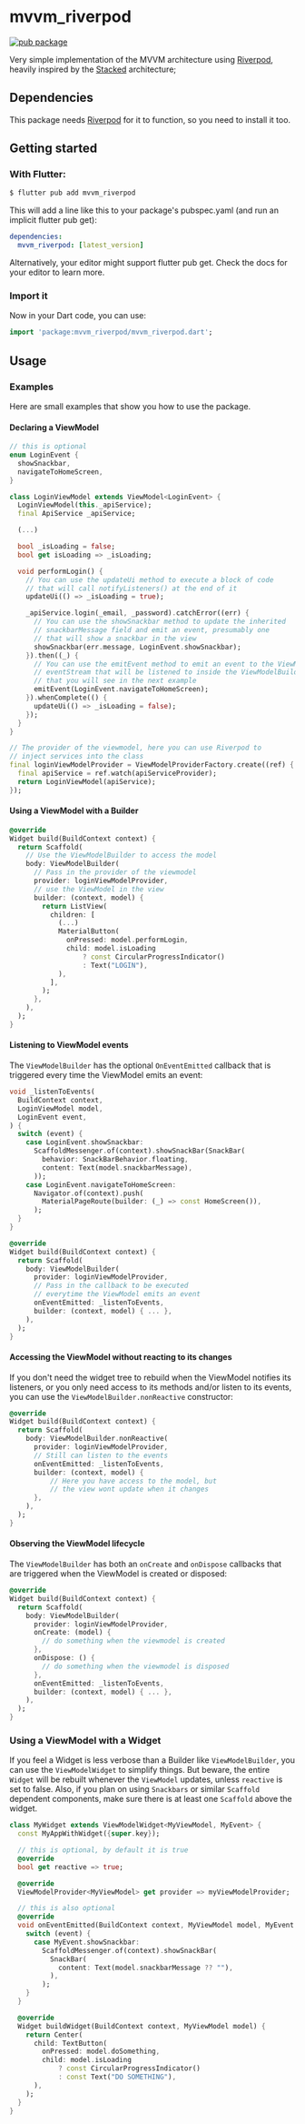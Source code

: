 # mvvm_riverpod
[![pub package](https://img.shields.io/pub/v/mvvm_riverpod)](https://pub.dev/packages/mvvm_riverpod)

Very simple implementation of the MVVM architecture using 
[Riverpod](https://pub.dev/packages/riverpod/install), heavily inspired by the 
[Stacked](https://pub.dev/packages/stacked) architecture;

## Dependencies

This package needs [Riverpod](https://pub.dev/packages/riverpod/install) for it 
to function, so you need to install it too.

## Getting started

### With Flutter:

```bash
$ flutter pub add mvvm_riverpod
```

This will add a line like this to your package's pubspec.yaml (and run an 
implicit flutter pub get):

```yaml
dependencies:
  mvvm_riverpod: [latest_version]
```

Alternatively, your editor might support flutter pub get. Check the docs for 
your editor to learn more.

### Import it

Now in your Dart code, you can use:

```dart
import 'package:mvvm_riverpod/mvvm_riverpod.dart';
```

## Usage

### Examples

Here are small examples that show you how to use the package.

#### Declaring a ViewModel
```dart
// this is optional
enum LoginEvent {
  showSnackbar,
  navigateToHomeScreen,
}

class LoginViewModel extends ViewModel<LoginEvent> {
  LoginViewModel(this._apiService);
  final ApiService _apiService;

  (...)

  bool _isLoading = false;
  bool get isLoading => _isLoading;

  void performLogin() {
    // You can use the updateUi method to execute a block of code
    // that will call notifyListeners() at the end of it
    updateUi(() => _isLoading = true);

    _apiService.login(_email, _password).catchError((err) {
      // You can use the showSnackbar method to update the inherited
      // snackbarMessage field and emit an event, presumably one 
      // that will show a snackbar in the view
      showSnackbar(err.message, LoginEvent.showSnackbar);
    }).then((_) {
      // You can use the emitEvent method to emit an event to the ViewModel
      // eventStream that will be listened to inside the ViewModelBuilder
      // that you will see in the next example
      emitEvent(LoginEvent.navigateToHomeScreen);
    }).whenComplete(() {
      updateUi(() => _isLoading = false);
    });
  }
}

// The provider of the viewmodel, here you can use Riverpod to 
// inject services into the class
final loginViewModelProvider = ViewModelProviderFactory.create((ref) {
  final apiService = ref.watch(apiServiceProvider);
  return LoginViewModel(apiService);
});
```

#### Using a ViewModel with a Builder
```dart
@override
Widget build(BuildContext context) {
  return Scaffold(
    // Use the ViewModelBuilder to access the model
    body: ViewModelBuilder(
      // Pass in the provider of the viewmodel
      provider: loginViewModelProvider,
      // use the ViewModel in the view
      builder: (context, model) {
        return ListView(
          children: [
            (...)
            MaterialButton(
              onPressed: model.performLogin,
              child: model.isLoading
                  ? const CircularProgressIndicator()
                  : Text("LOGIN"),
            ),
          ],
        );
      },
    ),
  );
}
```

#### Listening to ViewModel events
The `ViewModelBuilder` has the optional `OnEventEmitted` callback that is 
triggered every time the ViewModel emits an event:
```dart
void _listenToEvents(
  BuildContext context,
  LoginViewModel model,
  LoginEvent event,
) {
  switch (event) {
    case LoginEvent.showSnackbar:
      ScaffoldMessenger.of(context).showSnackBar(SnackBar(
        behavior: SnackBarBehavior.floating,
        content: Text(model.snackbarMessage),
      ));
    case LoginEvent.navigateToHomeScreen:
      Navigator.of(context).push(
        MaterialPageRoute(builder: (_) => const HomeScreen()),
      );
  }
}

@override
Widget build(BuildContext context) {
  return Scaffold(
    body: ViewModelBuilder(
      provider: loginViewModelProvider,
      // Pass in the callback to be executed 
      // everytime the ViewModel emits an event
      onEventEmitted: _listenToEvents,
      builder: (context, model) { ... },
    ),
  );
}
```

#### Accessing the ViewModel without reacting to its changes

If you don't need the widget tree to rebuild when the ViewModel notifies its 
listeners, or you only need access to its methods and/or listen to its events, 
you can use the `ViewModelBuilder.nonReactive` constructor:

```dart
@override
Widget build(BuildContext context) {
  return Scaffold(
    body: ViewModelBuilder.nonReactive(
      provider: loginViewModelProvider,
      // Still can listen to the events
      onEventEmitted: _listenToEvents,
      builder: (context, model) { 
          // Here you have access to the model, but 
          // the view wont update when it changes
      },
    ),
  );
}
```

#### Observing the ViewModel lifecycle
The `ViewModelBuilder` has both an `onCreate` and `onDispose` callbacks that 
are triggered when the ViewModel is created or disposed:

```dart
@override
Widget build(BuildContext context) {
  return Scaffold(
    body: ViewModelBuilder(
      provider: loginViewModelProvider,
      onCreate: (model) {
        // do something when the viewmodel is created
      },
      onDispose: () {
        // do something when the viewmodel is disposed
      },
      onEventEmitted: _listenToEvents,
      builder: (context, model) { ... },
    ),
  );
}

```

### Using a ViewModel with a Widget
If you feel a Widget is less verbose than a Builder like `ViewModelBuilder`, you can
use the `ViewModelWidget` to simplify things. But beware, the entire `Widget` will be 
rebuilt whenever the `ViewModel` updates, unless `reactive` is set to false. Also, if you 
plan on using `Snackbars` or similar `Scaffold` dependent components, make sure there is at 
least one `Scaffold` above the widget.

```dart
class MyWidget extends ViewModelWidget<MyViewModel, MyEvent> {
  const MyAppWithWidget({super.key});

  // this is optional, by default it is true
  @override
  bool get reactive => true;

  @override
  ViewModelProvider<MyViewModel> get provider => myViewModelProvider;

  // this is also optional
  @override
  void onEventEmitted(BuildContext context, MyViewModel model, MyEvent event) {
    switch (event) {
      case MyEvent.showSnackbar:
        ScaffoldMessenger.of(context).showSnackBar(
          SnackBar(
            content: Text(model.snackbarMessage ?? ""),
          ),
        );
    }
  }

  @override
  Widget buildWidget(BuildContext context, MyViewModel model) {
    return Center(
      child: TextButton(
        onPressed: model.doSomething,
        child: model.isLoading
            ? const CircularProgressIndicator()
            : const Text("DO SOMETHING"),
      ),
    );
  }
}
```
